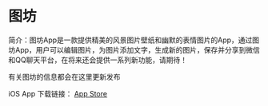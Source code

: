 # 图坊

简介：图坊App是一款提供精美的风景图片壁纸和幽默的表情图片的App，通过图坊App，用户可以编辑图片，为图片添加文字，生成新的图片，保存并分享到微信和QQ聊天平台，在将来还会提供一系列新功能，请期待！

有关图坊的信息都会在这里更新发布

iOS App 下载链接：
[App Store](https://apps.apple.com/cn/app/图坊/id1491581956)


